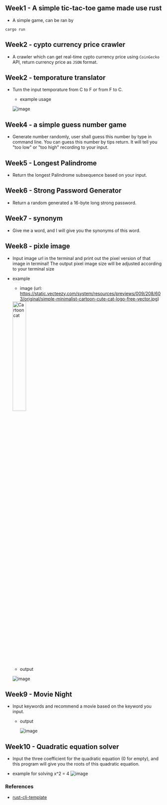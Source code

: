 ## Week1 - A simple tic-tac-toe game made use rust
- A simple game, can be ran by
```
cargo run
```

## Week2 - cypto currency price crawler
- A crawler which can get real-time cypto currency price using ```CoinGecko``` API, return currency price as ```JSON``` format.

## Week2 - temporature translator
- Turn the input temporature from C to F or from F to C.
    - example usage
    
    ![image](https://user-images.githubusercontent.com/33047941/233463327-73c589eb-0e90-4f49-9626-721153b8db5f.png)

    

## Week4 - a simple guess number game
- Generate number randomly, user shall guess this number by type in command line. You can guess this number by tips return. It will tell you "too low" or "too high" recording to your input.

## Week5 - Longest Palindrome
- Return the longest Palindrome subsequence based on your input.

## Week6 - Strong Password Generator
- Return a random generated a 16-byte long strong password.

## Week7 - synonym
- Give me a word, and I will give you the synonyms of this word.

## Week8 - pixle image

- Input image url in the terminal and print out the pixel version of that image in terminal! The output pixel image size will be adjusted according to your terminal size
- example
  - image (url: https://static.vecteezy.com/system/resources/previews/009/208/603/original/simple-minimalist-cartoon-cute-cat-logo-free-vector.jpg)
  
  <img src="https://static.vecteezy.com/system/resources/previews/009/208/603/original/simple-minimalist-cartoon-cute-cat-logo-free-vector.jpg" alt="Cartoon cat" width="30%" height="30%">
  
  - output
  
  ![image](https://user-images.githubusercontent.com/33047941/233443381-3b15b7e1-0311-4553-948f-9ea07c80950a.png)


## Week9 - Movie Night
- Input keywords and recommend a movie based on the keyword you input.

  - output
    
    ![image](https://user-images.githubusercontent.com/33047941/233456240-b915ae0f-3eaf-4e7d-94c3-d9cf7da45591.png)
    
## Week10 - Quadratic equation solver
- Input the three coefficient for the quadratic equation (0 for empty), and this program will give you the roots of this quadratic equation.

- example for solving x^2 = 4
![image](https://user-images.githubusercontent.com/33047941/233458775-ab980c40-9bf7-416f-ac4c-bb9c78413f52.png)



### References

* [rust-cli-template](https://github.com/kbknapp/rust-cli-template)
